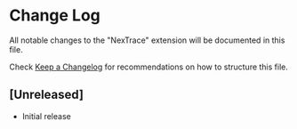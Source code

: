 # Change Log

All notable changes to the "NexTrace" extension will be documented in this file.

Check [Keep a Changelog](http://keepachangelog.com/) for recommendations on how to structure this file.

## [Unreleased]

- Initial release